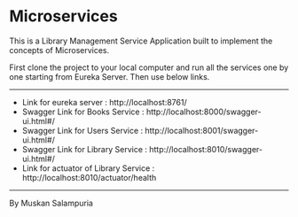 # Microservices

This is a Library Management Service Application built to implement the concepts of Microservices.

First clone the project to your local computer and run all the services one by one starting from Eureka Server.
Then use below links.

<hr>

- Link for eureka server : http://localhost:8761/ <br>
- Swagger Link for Books Service : http://localhost:8000/swagger-ui.html#/ <br>
- Swagger Link for Users Service : http://localhost:8001/swagger-ui.html#/ <br>
- Swagger Link for Library Service : http://localhost:8010/swagger-ui.html#/ <br>
- Link for actuator of Library Service : http://localhost:8010/actuator/health <br>

<hr>
By Muskan Salampuria
